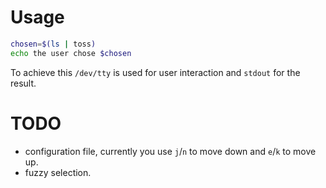 # Usage

```bash
chosen=$(ls | toss)
echo the user chose $chosen
```

To achieve this `/dev/tty` is used for user interaction and `stdout` for the result.
 
# TODO

* configuration file, currently you use `j`/`n` to move down and `e`/`k` to move up.
* fuzzy selection.
